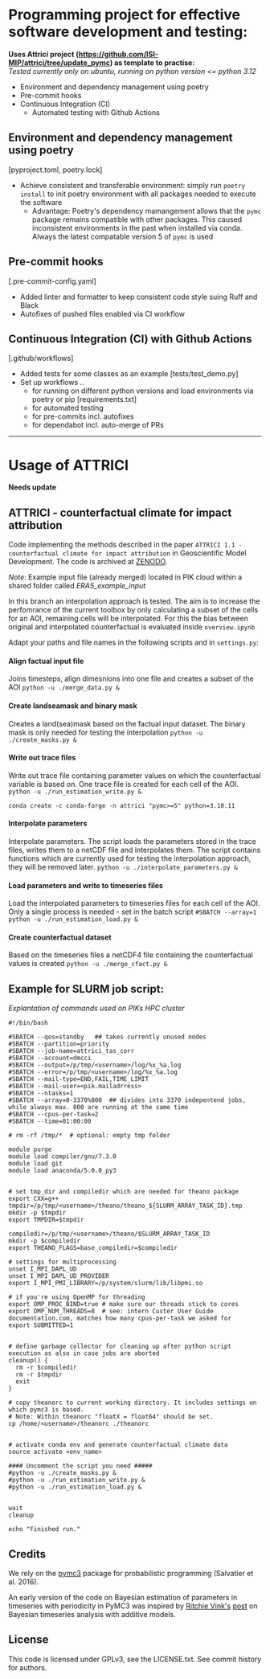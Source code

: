 # Programming project for effective software development and testing:

**Uses Attrici project (https://github.com/ISI-MIP/attrici/tree/update_pymc) as template to practise:**\
*Tested currently only on ubuntu, running on python version <= python 3.12*

* Environment and dependency management using poetry
* Pre-commit hooks
* Continuous Integration (CI)
    * Automated testing with Github Actions


## Environment and dependency management using poetry
[pyproject.toml, poetry.lock]
* Achieve consistent and transferable environment: simply run `poetry install` to init poetry environment with all packages needed to execute the software
    * Advantage: Poetry's dependency mamangement allows that the `pymc` package remains compatible with other packages. This caused inconsistent environments in the past when installed via conda. Always the latest compatable version 5 of `pymc` is used

## Pre-commit hooks
[.pre-commit-config.yaml]
* Added linter and formatter to keep consistent code style suing Ruff and Black
* Autofixes of pushed files enabled via CI workflow


## Continuous Integration (CI) with Github Actions
[.github/workflows]
* Added tests for some classes as an example [tests/test_demo.py]
* Set up workflows ..
    * for running on different python versions and load environments via poetry or pip [requirements.txt]
    * for automated testing
    * for pre-commits incl. autofixes
    * for dependabot incl. auto-merge of PRs



--------------------------------------------------------------------------------------------------------------



# Usage of ATTRICI
**Needs update**

## ATTRICI - counterfactual climate for impact attribution

Code implementing the methods described in the paper `ATTRICI 1.1 - counterfactual climate for impact attribution` in Geoscientific Model Development. The code is archived at [ZENODO](https://doi.org/10.5281/zenodo.3828914).

*Note*: Example input file (already merged) located in PIK cloud within a shared folder called *ERA5_example_input*

In this branch an interpolation approach is tested.
The aim is to increase the perfomrance of the current toolbox by only calculating a subset of the cells for an AOI, remaining cells will be interpolated.
For this the bias between original and interpolated counterfactual is evaluated inside ```overview.ipynb```


Adapt your paths and file names in the following scripts and in ```settings.py```:

#### Align factual input file
Joins timesteps, align dimesnions into one file and creates a subset of the AOI
`python -u ./merge_data.py &`

#### Create landseamask and binary mask
Creates a land(sea)mask based on the factual input dataset.
The binary mask is only needed for testing the interpolation
`python -u ./create_masks.py &`


#### Write out trace files
Write out trace file containing parameter values on which the counterfactual variable is based on.
One trace file is created for each cell of the AOI.
`python -u ./run_estimation_write.py &`

`conda create -c conda-forge -n attrici "pymc>=5" python=3.10.11`

#### Interpolate parameters
Interpolate parameters. The script loads the parameters stored in the trace files, writes them to a netCDF file and interpolates them.
The script contains functions which are currently used for testing the interpolation approach, they will be removed later.
`python -u ./interpolate_parameters.py &`

#### Load parameters and write to timeseries files
Load the interpolated parameters to timeseries files for each cell of the AOI.
Only a single process is needed - set in the batch script `#SBATCH --array=1`
`python -u ./run_estimation_load.py &`

#### Create counterfactual dataset
Based on the timeseries files a netCDF4 file containing the counterfactual values is created
`python -u ./merge_cfact.py &`


## Example for SLURM job script:
*Explantation of commands used on PIKs HPC cluster*

```
#!/bin/bash

#SBATCH --qos=standby   ## takes currently unused nodes
#SBATCH --partition=priority
#SBATCH --job-name=attrici_tas_corr
#SBATCH --account=dmcci
#SBATCH --output=/p/tmp/<username>/log/%x_%a.log
#SBATCH --error=/p/tmp/<username>/log/%x_%a.log
#SBATCH --mail-type=END,FAIL,TIME_LIMIT
#SBATCH --mail-user=<pik.mailadrress>
#SBATCH --ntasks=1
#SBATCH --array=0-3370%800  ## divides into 3370 indepentend jobs, while always max. 800 are running at the same time
#SBATCH --cpus-per-task=2
#SBATCH --time=01:00:00

# rm -rf /tmp/*  # optional: empty tmp folder

module purge
module load compiler/gnu/7.3.0
module load git
module load anaconda/5.0.0_py3


# set tmp_dir and compiledir which are needed for theano package
export CXX=g++
tmpdir=/p/tmp/<username>/theano/theano_${SLURM_ARRAY_TASK_ID}.tmp
mkdir -p $tmpdir
export TMPDIR=$tmpdir

compiledir=/p/tmp/<username>/theano/$SLURM_ARRAY_TASK_ID
mkdir -p $compiledir
export THEANO_FLAGS=base_compiledir=$compiledir

# settings for multiprocessing
unset I_MPI_DAPL_UD
unset I_MPI_DAPL_UD_PROVIDER
export I_MPI_PMI_LIBRARY=/p/system/slurm/lib/libpmi.so

# if you're using OpenMP for threading
export OMP_PROC_BIND=true # make sure our threads stick to cores
export OMP_NUM_THREADS=8  # see: intern Custer User Guide documentation.com, matches how many cpus-per-task we asked for
export SUBMITTED=1


# define garbage collector for cleaning up after python script execution as also in case jobs are aborted
cleanup() {
  rm -r $compiledir
  rm -r $tmpdir
  exit
}

# copy theanorc to current working directory. It includes settings on which pymc3 is based.
# Note: Within theanorc "floatX = float64" should be set.
cp /home/<username>/theanorc ./theanorc


# activate conda env and generate counterfactual climate data
source activate <env_name>

#### Uncomment the script you need #####
#python -u ./create_masks.py &
#python -u ./run_estimation_write.py &
#python -u ./run_estimation_load.py &


wait
cleanup

echo "Finished run."

```





## Credits

We rely on the [pymc3](https://github.com/pymc-devs/pymc3) package for probabilistic programming (Salvatier et al. 2016).

An early version of the code on Bayesian estimation of parameters in timeseries with periodicity in PyMC3 was inspired by [Ritchie Vink's](https://www.ritchievink.com) [post](https://www.ritchievink.com/blog/2018/10/09/build-facebooks-prophet-in-pymc3-bayesian-time-series-analyis-with-generalized-additive-models/) on Bayesian timeseries analysis with additive models.

## License

This code is licensed under GPLv3, see the LICENSE.txt. See commit history for authors.
